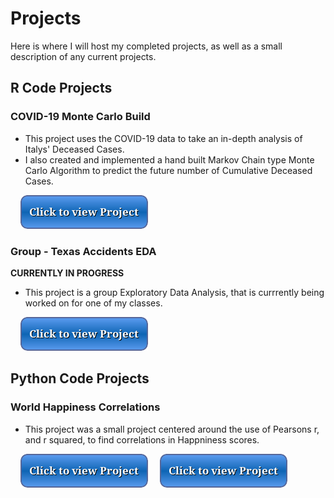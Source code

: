 # Projects
Here is where I will host my completed projects, as well as a small description of any current projects.

## R Code Projects

### COVID-19 Monte Carlo Build

 * This project uses the COVID-19 data to take an in-depth analysis of Italys' Deceased Cases.
 * I also created and implemented a hand built Markov Chain type Monte Carlo Algorithm to predict the future number of Cumulative Deceased Cases.

&nbsp; &nbsp; [![button](button2.png)](covid.html)

### Group - Texas Accidents EDA
**CURRENTLY IN PROGRESS**

  * This project is a group Exploratory Data Analysis, that is currrently being worked on for one of my classes.

&nbsp; &nbsp; [![button](button2.png)](/accidents.html) 

## Python Code Projects

### World Happiness Correlations

  * This project was a small project centered around the use of Pearsons r, and r squared, to find correlations in Happniness scores.

&nbsp; &nbsp; [![button](button2.png)](happiness/happiness.md)
&nbsp; &nbsp; [![button](button2.png)](/test.md)


